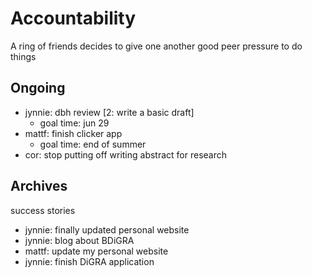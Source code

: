 # Accountability

A ring of friends decides to give one another good peer pressure to do things

## Ongoing

* jynnie: dbh review [2: write a basic draft]
  * goal time: jun 29
* mattf: finish clicker app
  * goal time: end of summer
* cor: stop putting off writing abstract for research

## Archives

success stories

* jynnie: finally updated personal website
* jynnie: blog about BDiGRA
* mattf: update my personal website
* jynnie: finish DiGRA application
